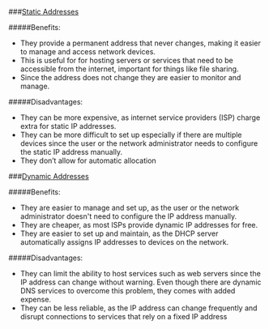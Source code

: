 ###<ins>Static Addresses</ins>


#####Benefits:

-  They provide a permanent address that never changes, making it easier to manage and access network devices.
- This is useful for for hosting servers or services that need to be accessible from the internet, important for things like file sharing. 
- Since the address does not change they are easier to monitor and manage.

#####Disadvantages:

-  They can be more expensive, as internet service providers (ISP) charge extra for static IP addresses.
- They can be more difficult to set up especially if there are multiple devices since the user or the network administrator needs to configure the static IP address manually.
- They don’t allow for automatic allocation


###<ins>Dynamic Addresses</ins>

#####Benefits:

-  They are easier to manage and set up, as the user or the network administrator doesn't need to configure the IP address manually.
- They are cheaper, as most ISPs provide dynamic IP addresses for free.
- They are easier to set up and maintain, as the DHCP server automatically assigns IP addresses to devices on the network.


#####Disadvantages:

-  They can limit the ability to host services such as web servers since the IP address can change without warning. Even though there are dynamic DNS services to overcome this problem, they comes with added expense.
- They can be less reliable, as the IP address can change frequently and disrupt connections to services that rely on a fixed IP address
